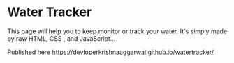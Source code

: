 # Water Tracker
This page will help you to keep monitor or track your water.
It's simply made by raw HTML, CSS , and JavaScript...


Published here
https://devloperkrishnaaggarwal.github.io/watertracker/
